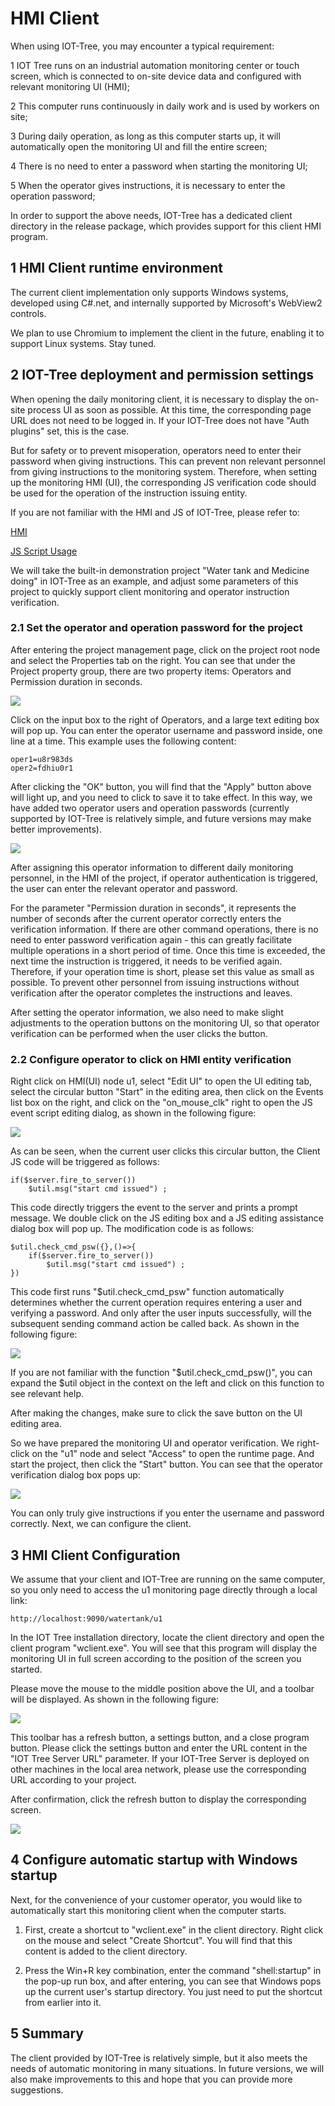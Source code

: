 HMI Client
==



When using IOT-Tree, you may encounter a typical requirement:

1 IOT Tree runs on an industrial automation monitoring center or touch screen, which is connected to on-site device data and configured with relevant monitoring UI (HMI);

2 This computer runs continuously in daily work and is used by workers on site;

3 During daily operation, as long as this computer starts up, it will automatically open the monitoring UI and fill the entire screen;

4 There is no need to enter a password when starting the monitoring UI;

5 When the operator gives instructions, it is necessary to enter the operation password;

In order to support the above needs, IOT-Tree has a dedicated client directory in the release package, which provides support for this client HMI program.


## 1 HMI Client runtime environment



The current client implementation only supports Windows systems, developed using C#.net, and internally supported by Microsoft's WebView2 controls.

We plan to use Chromium to implement the client in the future, enabling it to support Linux systems. Stay tuned.


## 2 IOT-Tree</en> deployment and permission settings</en>



When opening the daily monitoring client, it is necessary to display the on-site process UI as soon as possible. At this time, the corresponding page URL does not need to be logged in. If your IOT-Tree does not have "Auth plugins" set, this is the case.

But for safety or to prevent misoperation, operators need to enter their password when giving instructions. This can prevent non relevant personnel from giving instructions to the monitoring system. Therefore, when setting up the monitoring HMI (UI), the corresponding JS verification code should be used for the operation of the instruction issuing entity.

If you are not familiar with the HMI and JS of IOT-Tree, please refer to:


<a href="../hmi/index.md" >HMI</a>

<a href="../js/index.md">JS Script Usage</a>



We will take the built-in demonstration project "Water tank and Medicine doing" in IOT-Tree as an example, and adjust some parameters of this project to quickly support client monitoring and operator instruction verification.


### 2.1 Set the operator and operation password for the project



After entering the project management page, click on the project root node and select the Properties tab on the right. You can see that under the Project property group, there are two property items: Operators and Permission duration in seconds.


<img src="../img/main/m055.png"/>



Click on the input box to the right of Operators, and a large text editing box will pop up. You can enter the operator username and password inside, one line at a time. This example uses the following content:


```
oper1=u8r983ds
oper2=fdhiu0r1
```


After clicking the "OK" button, you will find that the "Apply" button above will light up, and you need to click to save it to take effect. In this way, we have added two operator users and operation passwords (currently supported by IOT-Tree is relatively simple, and future versions may make better improvements).


<img src="../img/main/m056.png"/>



After assigning this operator information to different daily monitoring personnel, in the HMI of the project, if operator authentication is triggered, the user can enter the relevant operator and password.

For the parameter "Permission duration in seconds", it represents the number of seconds after the current operator correctly enters the verification information. If there are other command operations, there is no need to enter password verification again - this can greatly facilitate multiple operations in a short period of time. Once this time is exceeded, the next time the instruction is triggered, it needs to be verified again. Therefore, if your operation time is short, please set this value as small as possible. To prevent other personnel from issuing instructions without verification after the operator completes the instructions and leaves.

After setting the operator information, we also need to make slight adjustments to the operation buttons on the monitoring UI, so that operator verification can be performed when the user clicks the button.


### 2.2 Configure operator to click on HMI entity verification



Right click on HMI(UI) node u1, select "Edit UI" to open the UI editing tab, select the circular button "Start" in the editing area, then click on the Events list box on the right, and click on the "on_mouse_clk" right to open the JS event script editing dialog, as shown in the following figure:


<img src="../img/main/m057.png"/>



As can be seen, when the current user clicks this circular button, the Client JS code will be triggered as follows:


```
if($server.fire_to_server())
    $util.msg("start cmd issued") ;
```


This code directly triggers the event to the server and prints a prompt message. We double click on the JS editing box and a JS editing assistance dialog box will pop up. The modification code is as follows:

```
$util.check_cmd_psw({},()=>{
    if($server.fire_to_server())
        $util.msg("start cmd issued") ;
})
```


This code first runs "$util.check_cmd_psw" function automatically determines whether the current operation requires entering a user and verifying a password. And only after the user inputs successfully, will the subsequent sending command action be called back. As shown in the following figure:

<img src="../img/main/m058.png"/>


If you are not familiar with the function "$util.check_cmd_psw()", you can expand the $util object in the context on the left and click on this function to see relevant help.

After making the changes, make sure to click the save button on the UI editing area.

So we have prepared the monitoring UI and operator verification. We right-click on the "u1" node and select "Access" to open the runtime page. And start the project, then click the "Start" button. You can see that the operator verification dialog box pops up:

<img src="../img/main/m059.png"/>


You can only truly give instructions if you enter the username and password correctly. Next, we can configure the client.


## 3 HMI Client Configuration



We assume that your client and IOT-Tree are running on the same computer, so you only need to access the u1 monitoring page directly through a local link:

```
http://localhost:9090/watertank/u1
```


In the IOT Tree installation directory, locate the client directory and open the client program "wclient.exe". You will see that this program will display the monitoring UI in full screen according to the position of the screen you started.

Please move the mouse to the middle position above the UI, and a toolbar will be displayed. As shown in the following figure:


<img src="../img/main/m060.png"/>



This toolbar has a refresh button, a settings button, and a close program button. Please click the settings button and enter the URL content in the "IOT Tree Server URL" parameter. If your IOT-Tree Server is deployed on other machines in the local area network, please use the corresponding URL according to your project.

After confirmation, click the refresh button to display the corresponding screen.

<img src="../img/main/m061.png"/>

## 4 Configure automatic startup with Windows startup



Next, for the convenience of your customer operator, you would like to automatically start this monitoring client when the computer starts.

1. First, create a shortcut to "wclient.exe" in the client directory. Right click on the mouse and select "Create Shortcut". You will find that this content is added to the client directory.

2. Press the Win+R key combination, enter the command "shell:startup" in the pop-up run box, and after entering, you can see that Windows pops up the current user's startup directory. You just need to put the shortcut from earlier into it.


## 5 Summary



The client provided by IOT-Tree is relatively simple, but it also meets the needs of automatic monitoring in many situations. In future versions, we will also make improvements to this and hope that you can provide more suggestions.



